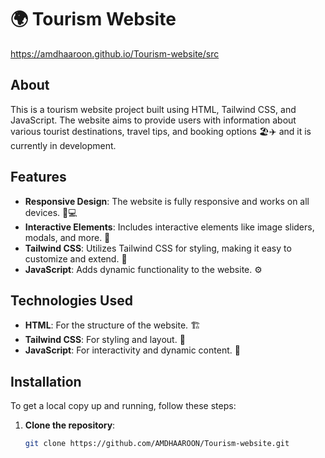 # 🌍 Tourism Website
https://amdhaaroon.github.io/Tourism-website/src
## About
This is a tourism website project built using HTML, Tailwind CSS, and JavaScript. The website aims to provide users with information about various tourist destinations, travel tips, and booking options 🏖️✈️ and it is currently in development.

## Features
- **Responsive Design**: The website is fully responsive and works on all devices. 📱💻
- **Interactive Elements**: Includes interactive elements like image sliders, modals, and more. 🎡
- **Tailwind CSS**: Utilizes Tailwind CSS for styling, making it easy to customize and extend. 🎨
- **JavaScript**: Adds dynamic functionality to the website. ⚙️

## Technologies Used
- **HTML**: For the structure of the website. 🏗️
- **Tailwind CSS**: For styling and layout. 💅
- **JavaScript**: For interactivity and dynamic content. 🧩

## Installation
To get a local copy up and running, follow these steps:

1. **Clone the repository**:
   ```bash
   git clone https://github.com/AMDHAAROON/Tourism-website.git
